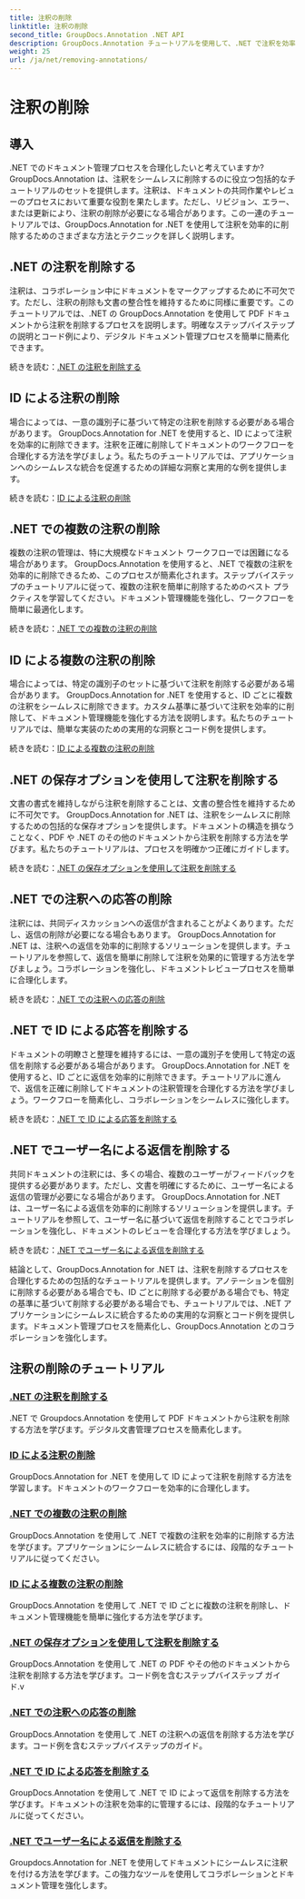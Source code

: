 ```yaml
---
title: 注釈の削除
linktitle: 注釈の削除
second_title: GroupDocs.Annotation .NET API
description: GroupDocs.Annotation チュートリアルを使用して、.NET で注釈を効率的に管理する方法を発見してください。ドキュメントのワークフローを合理化し、コラボレーションをシームレスに強化します。
weight: 25
url: /ja/net/removing-annotations/
---
```


# 注釈の削除

## 導入

.NET でのドキュメント管理プロセスを合理化したいと考えていますか? GroupDocs.Annotation は、注釈をシームレスに削除するのに役立つ包括的なチュートリアルのセットを提供します。注釈は、ドキュメントの共同作業やレビューのプロセスにおいて重要な役割を果たします。ただし、リビジョン、エラー、または更新により、注釈の削除が必要になる場合があります。この一連のチュートリアルでは、GroupDocs.Annotation for .NET を使用して注釈を効率的に削除するためのさまざまな方法とテクニックを詳しく説明します。

## .NET の注釈を削除する
注釈は、コラボレーション中にドキュメントをマークアップするために不可欠です。ただし、注釈の削除も文書の整合性を維持するために同様に重要です。このチュートリアルでは、.NET の GroupDocs.Annotation を使用して PDF ドキュメントから注釈を削除するプロセスを説明します。明確なステップバイステップの説明とコード例により、デジタル ドキュメント管理プロセスを簡単に簡素化できます。

続きを読む：[.NET の注釈を削除する](./remove-annotations/)

## ID による注釈の削除
場合によっては、一意の識別子に基づいて特定の注釈を削除する必要がある場合があります。 GroupDocs.Annotation for .NET を使用すると、ID によって注釈を効率的に削除できます。注釈を正確に削除してドキュメントのワークフローを合理化する方法を学びましょう。私たちのチュートリアルでは、アプリケーションへのシームレスな統合を促進するための詳細な洞察と実用的な例を提供します。

続きを読む：[ID による注釈の削除](./remove-annotations-by-id/)

## .NET での複数の注釈の削除
複数の注釈の管理は、特に大規模なドキュメント ワークフローでは困難になる場合があります。 GroupDocs.Annotation を使用すると、.NET で複数の注釈を効率的に削除できるため、このプロセスが簡素化されます。ステップバイステップのチュートリアルに従って、複数の注釈を簡単に削除するためのベスト プラクティスを学習してください。ドキュメント管理機能を強化し、ワークフローを簡単に最適化します。

続きを読む：[.NET での複数の注釈の削除](./remove-multiple-annotations/)

## ID による複数の注釈の削除
場合によっては、特定の識別子のセットに基づいて注釈を削除する必要がある場合があります。 GroupDocs.Annotation for .NET を使用すると、ID ごとに複数の注釈をシームレスに削除できます。カスタム基準に基づいて注釈を効率的に削除して、ドキュメント管理機能を強化する方法を説明します。私たちのチュートリアルでは、簡単な実装のための実用的な洞察とコード例を提供します。

続きを読む：[ID による複数の注釈の削除](./remove-multiple-annotations-by-ids/)

## .NET の保存オプションを使用して注釈を削除する
文書の書式を維持しながら注釈を削除することは、文書の整合性を維持するために不可欠です。 GroupDocs.Annotation for .NET は、注釈をシームレスに削除するための包括的な保存オプションを提供します。ドキュメントの構造を損なうことなく、PDF や .NET のその他のドキュメントから注釈を削除する方法を学びます。私たちのチュートリアルは、プロセスを明確かつ正確にガイドします。

続きを読む：[.NET の保存オプションを使用して注釈を削除する](./remove-annotations-using-save-options/)

## .NET での注釈への応答の削除
注釈には、共同ディスカッションへの返信が含まれることがよくあります。ただし、返信の削除が必要になる場合もあります。 GroupDocs.Annotation for .NET は、注釈への返信を効率的に削除するソリューションを提供します。チュートリアルを参照して、返信を簡単に削除して注釈を効果的に管理する方法を学びましょう。コラボレーションを強化し、ドキュメントレビュープロセスを簡単に合理化します。

続きを読む：[.NET での注釈への応答の削除](./remove-replies-to-annotations/)

## .NET で ID による応答を削除する
ドキュメントの明瞭さと整理を維持するには、一意の識別子を使用して特定の返信を削除する必要がある場合があります。 GroupDocs.Annotation for .NET を使用すると、ID ごとに返信を効率的に削除できます。チュートリアルに進んで、返信を正確に削除してドキュメントの注釈管理を合理化する方法を学びましょう。ワークフローを簡素化し、コラボレーションをシームレスに強化します。

続きを読む：[.NET で ID による応答を削除する](./remove-replies-by-id/)

## .NET でユーザー名による返信を削除する
共同ドキュメントの注釈には、多くの場合、複数のユーザーがフィードバックを提供する必要があります。ただし、文書を明確にするために、ユーザー名による返信の管理が必要になる場合があります。 GroupDocs.Annotation for .NET は、ユーザー名による返信を効率的に削除するソリューションを提供します。チュートリアルを参照して、ユーザー名に基づいて返信を削除することでコラボレーションを強化し、ドキュメントのレビューを合理化する方法を学びましょう。

続きを読む：[.NET でユーザー名による返信を削除する](./remove-replies-by-username/)

結論として、GroupDocs.Annotation for .NET は、注釈を削除するプロセスを合理化するための包括的なチュートリアルを提供します。アノテーションを個別に削除する必要がある場合でも、ID ごとに削除する必要がある場合でも、特定の基準に基づいて削除する必要がある場合でも、チュートリアルでは、.NET アプリケーションにシームレスに統合するための実用的な洞察とコード例を提供します。ドキュメント管理プロセスを簡素化し、GroupDocs.Annotation とのコラボレーションを強化します。
## 注釈の削除のチュートリアル
### [.NET の注釈を削除する](./remove-annotations/)
.NET で Groupdocs.Annotation を使用して PDF ドキュメントから注釈を削除する方法を学びます。デジタル文書管理プロセスを簡素化します。
### [ID による注釈の削除](./remove-annotations-by-id/)
GroupDocs.Annotation for .NET を使用して ID によって注釈を削除する方法を学習します。ドキュメントのワークフローを効率的に合理化します。
### [.NET での複数の注釈の削除](./remove-multiple-annotations/)
GroupDocs.Annotation を使用して .NET で複数の注釈を効率的に削除する方法を学びます。アプリケーションにシームレスに統合するには、段階的なチュートリアルに従ってください。
### [ID による複数の注釈の削除](./remove-multiple-annotations-by-ids/)
GroupDocs.Annotation を使用して .NET で ID ごとに複数の注釈を削除し、ドキュメント管理機能を簡単に強化する方法を学びます。
### [.NET の保存オプションを使用して注釈を削除する](./remove-annotations-using-save-options/)
GroupDocs.Annotation を使用して .NET の PDF やその他のドキュメントから注釈を削除する方法を学びます。コード例を含むステップバイステップ ガイド.v
### [.NET での注釈への応答の削除](./remove-replies-to-annotations/)
GroupDocs.Annotation を使用して .NET の注釈への返信を削除する方法を学びます。コード例を含むステップバイステップのガイド。
### [.NET で ID による応答を削除する](./remove-replies-by-id/)
GroupDocs.Annotation を使用して .NET で ID によって返信を削除する方法を学びます。ドキュメントの注釈を効率的に管理するには、段階的なチュートリアルに従ってください。
### [.NET でユーザー名による返信を削除する](./remove-replies-by-username/)
Groupdocs.Annotation for .NET を使用してドキュメントにシームレスに注釈を付ける方法を学びます。この強力なツールを使用してコラボレーションとドキュメント管理を強化します。